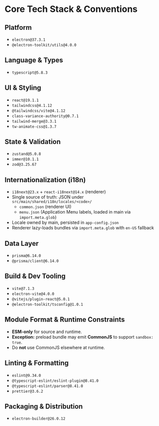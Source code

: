 # Core Tech Stack & Conventions

## Platform
- `electron@37.3.1`
- `@electron-toolkit/utils@4.0.0`

## Language & Types
- `typescript@5.8.3`

## UI & Styling
- `react@19.1.1`
- `tailwindcss@4.1.12`
- `@tailwindcss/vite@4.1.12`
- `class-variance-authority@0.7.1`
- `tailwind-merge@3.3.1`
- `tw-animate-css@1.3.7`

## State & Validation
- `zustand@5.0.8`
- `immer@10.1.1`
- `zod@3.25.67`

## Internationalization (i18n)
- `i18next@23.x` + `react-i18next@14.x` (renderer)
- Single source of truth: JSON under `src/main/shared/i18n/locales/<code>/`
  - `common.json` (renderer UI)
  - `menu.json` (Application Menu labels, loaded in main via `import.meta.glob`)
- Locale owned by main, persisted in `app-config.json`
- Renderer lazy-loads bundles via `import.meta.glob` with `en-US` fallback

## Data Layer
- `prisma@6.14.0`
- `@prisma/client@6.14.0`

## Build & Dev Tooling
- `vite@7.1.3`
- `electron-vite@4.0.0`
- `@vitejs/plugin-react@5.0.1`
- `@electron-toolkit/tsconfig@1.0.1`

## Module Format & Runtime Constraints
- **ESM-only** for source and runtime.
- **Exception:** preload bundle may emit **CommonJS** to support `sandbox: true`.
- Do **not** use CommonJS elsewhere at runtime.

## Linting & Formatting
- `eslint@9.34.0`
- `@typescript-eslint/eslint-plugin@8.41.0`
- `@typescript-eslint/parser@8.41.0`
- `prettier@3.6.2`

## Packaging & Distribution
- `electron-builder@26.0.12`